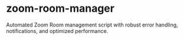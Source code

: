 # zoom-room-manager
Automated Zoom Room management script with robust error handling, notifications, and optimized performance.
